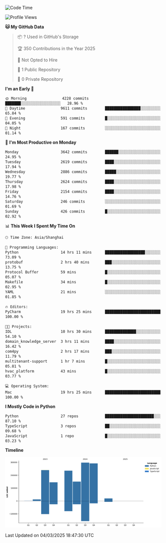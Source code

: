<!--START_SECTION:waka-->
![Code Time](http://img.shields.io/badge/Code%20Time-163%20hrs%2055%20mins-blue)

![Profile Views](http://img.shields.io/badge/Profile%20Views-0-blue)

**🐱 My GitHub Data** 

> 📦 ? Used in GitHub's Storage 
 > 
> 🏆 350 Contributions in the Year 2025
 > 
> 🚫 Not Opted to Hire
 > 
> 📜 1 Public Repository 
 > 
> 🔑 0 Private Repository 
 > 
**I'm an Early 🐤** 

```text
🌞 Morning                4228 commits        ███████░░░░░░░░░░░░░░░░░░   28.96 % 
🌆 Daytime                9611 commits        ████████████████░░░░░░░░░   65.84 % 
🌃 Evening                591 commits         █░░░░░░░░░░░░░░░░░░░░░░░░   04.05 % 
🌙 Night                  167 commits         ░░░░░░░░░░░░░░░░░░░░░░░░░   01.14 % 
```
📅 **I'm Most Productive on Monday** 

```text
Monday                   3642 commits        ██████░░░░░░░░░░░░░░░░░░░   24.95 % 
Tuesday                  2619 commits        ████░░░░░░░░░░░░░░░░░░░░░   17.94 % 
Wednesday                2886 commits        █████░░░░░░░░░░░░░░░░░░░░   19.77 % 
Thursday                 2624 commits        ████░░░░░░░░░░░░░░░░░░░░░   17.98 % 
Friday                   2154 commits        ████░░░░░░░░░░░░░░░░░░░░░   14.76 % 
Saturday                 246 commits         ░░░░░░░░░░░░░░░░░░░░░░░░░   01.69 % 
Sunday                   426 commits         █░░░░░░░░░░░░░░░░░░░░░░░░   02.92 % 
```


📊 **This Week I Spent My Time On** 

```text
🕑︎ Time Zone: Asia/Shanghai

💬 Programming Languages: 
Python                   14 hrs 11 mins      ██████████████████░░░░░░░   73.09 % 
protobuf                 2 hrs 40 mins       ███░░░░░░░░░░░░░░░░░░░░░░   13.75 % 
Protocol Buffer          59 mins             █░░░░░░░░░░░░░░░░░░░░░░░░   05.07 % 
Makefile                 34 mins             █░░░░░░░░░░░░░░░░░░░░░░░░   02.95 % 
YAML                     21 mins             ░░░░░░░░░░░░░░░░░░░░░░░░░   01.85 % 

🔥 Editors: 
PyCharm                  19 hrs 25 mins      █████████████████████████   100.00 % 

🐱‍💻 Projects: 
IDL                      10 hrs 30 mins      ██████████████░░░░░░░░░░░   54.10 % 
domain_knowledge_server  3 hrs 11 mins       ████░░░░░░░░░░░░░░░░░░░░░   16.42 % 
com4py                   2 hrs 17 mins       ███░░░░░░░░░░░░░░░░░░░░░░   11.79 % 
multitenant-support      1 hr 7 mins         █░░░░░░░░░░░░░░░░░░░░░░░░   05.81 % 
hvac_platform            43 mins             █░░░░░░░░░░░░░░░░░░░░░░░░   03.77 % 

💻 Operating System: 
Mac                      19 hrs 25 mins      █████████████████████████   100.00 % 
```

**I Mostly Code in Python** 

```text
Python                   27 repos            ██████████████████████░░░   87.10 % 
TypeScript               3 repos             ██░░░░░░░░░░░░░░░░░░░░░░░   09.68 % 
JavaScript               1 repo              █░░░░░░░░░░░░░░░░░░░░░░░░   03.23 % 
```



**Timeline**

![Lines of Code chart](https://raw.githubusercontent.com/jixingyou/jixingyou/main/assets/bar_graph.png)


 Last Updated on 04/03/2025 18:47:30 UTC
<!--END_SECTION:waka-->